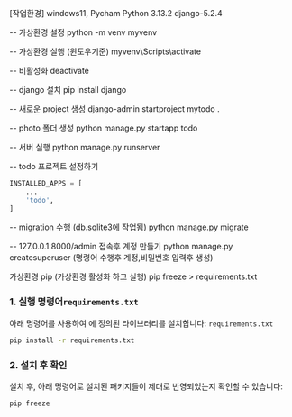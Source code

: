 [작업환경]
windows11, 
Pycham
Python 3.13.2
django-5.2.4

-- 가상환경 설정
python -m venv myvenv

-- 가상환경 실행 (윈도우기준)
myvenv\Scripts\activate

-- 비활성화
deactivate


-- django 설치
pip install django

-- 새로운 project 생성
django-admin startproject mytodo .

-- photo 폴더 생성
python manage.py startapp todo

-- 서버 실행
python manage.py runserver


-- todo 프로젝트 설정하기
```python
INSTALLED_APPS = [
    ...
    'todo',
]
```

-- migration 수행 (db.sqlite3에 작업됨)
python manage.py migrate

-- 127.0.0.1:8000/admin 접속후 계정 만들기
python manage.py createsuperuser
(명령어 수행후 계정,비밀번호 입력후 생성)



가상환경 pip (가상환경 활성화 하고 실행)
pip freeze > requirements.txt


### 1. **실행 명령어`requirements.txt`**
아래 명령어를 사용하여 에 정의된 라이브러리를 설치합니다: `requirements.txt`
``` bash
pip install -r requirements.txt
```
### 2. **설치 후 확인**
설치 후, 아래 명령어로 설치된 패키지들이 제대로 반영되었는지 확인할 수 있습니다:
``` bash
pip freeze
```
